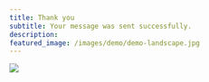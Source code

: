 ```yaml
---
title: Thank you
subtitle: Your message was sent successfully.
description:
featured_image: /images/demo/demo-landscape.jpg
---
```


![](/images/demo/about.jpg)

